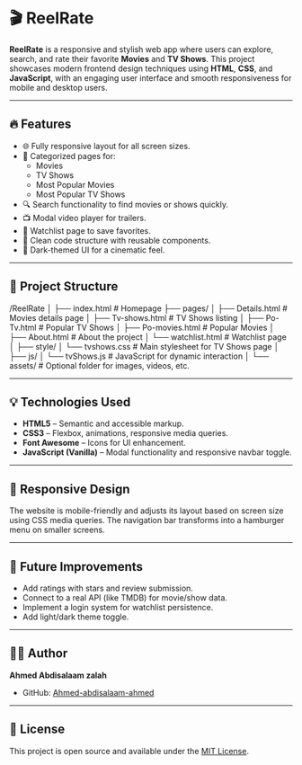 # 🎬 ReelRate

**ReelRate** is a responsive and stylish web app where users can explore, search, and rate their favorite **Movies** and **TV Shows**. This project showcases modern frontend design techniques using **HTML**, **CSS**, and **JavaScript**, with an engaging user interface and smooth responsiveness for mobile and desktop users.

---

## 🔥 Features

- 🌐 Fully responsive layout for all screen sizes.
- 🎥 Categorized pages for:
  - Movies
  - TV Shows
  - Most Popular Movies
  - Most Popular TV Shows
- 🔍 Search functionality to find movies or shows quickly.
- 📺 Modal video player for trailers.
- 📑 Watchlist page to save favorites.
- 📁 Clean code structure with reusable components.
- 🌙 Dark-themed UI for a cinematic feel.

---

## 📁 Project Structure

/ReelRate
│
├── index.html # Homepage
├── pages/
│ ├── Details.html # Movies details page
│ ├── Tv-shows.html # TV Shows listing
│ ├── Po-Tv.html # Popular TV Shows
│ ├── Po-movies.html # Popular Movies
│ ├── About.html # About the project
│ └── watchlist.html # Watchlist page
│
├── style/
│ └── tvshows.css # Main stylesheet for TV Shows page
│
├── js/
│ └── tvShows.js # JavaScript for dynamic interaction
│
└── assets/ # Optional folder for images, videos, etc.

---

## 💡 Technologies Used

- **HTML5** – Semantic and accessible markup.
- **CSS3** – Flexbox, animations, responsive media queries.
- **Font Awesome** – Icons for UI enhancement.
- **JavaScript (Vanilla)** – Modal functionality and responsive navbar toggle.

---

## 📱 Responsive Design

The website is mobile-friendly and adjusts its layout based on screen size using CSS media queries. The navigation bar transforms into a hamburger menu on smaller screens.

---

## 🧠 Future Improvements

- Add ratings with stars and review submission.
- Connect to a real API (like TMDB) for movie/show data.
- Implement a login system for watchlist persistence.
- Add light/dark theme toggle.

---

## 🙋‍♂️ Author

**Ahmed Abdisalaam zalah**

- GitHub: [Ahmed-abdisalaam-ahmed](https://github.com/Ahmed-abdisalaam-ahmed)

---

## 📜 License

This project is open source and available under the [MIT License](LICENSE).

